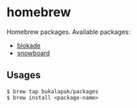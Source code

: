 # homebrew

Homebrew packages. Available packages:

- [blokade](https://github.com/bukalapak/blokade)
- [snowboard](https://github.com/subosito/snowboard)

## Usages

```
$ brew tap bukalapak/packages
$ brew install <package-name>
```
